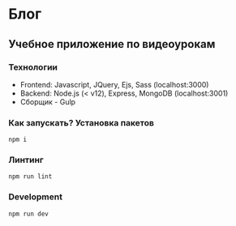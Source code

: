 # Блог

## Учебное приложение по видеоурокам

### Технологии
- Frontend: Javascript, JQuery, Ejs, Sass (localhost:3000)
- Backend: Node.js (< v12), Express, MongoDB (localhost:3001)
- Сборщик - Gulp

### Как запускать? Установка пакетов

`npm i`

### Линтинг

`npm run lint`

### Development

`npm run dev`
